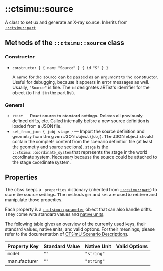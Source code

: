# ::ctsimu::source
A class to set up and generate an X-ray source. Inherits from [`::ctsimu::part`](part.md).

## Methods of the `::ctsimu::source` class

### Constructor

* `constructor { { name "Source" } { id "S" } }`

	A name for the source can be passed as an argument to the constructor. Useful for debugging, because it appears in error messages as well. Usually, `"Source"` is fine. The `id` designates aRTist's identifier for the object (to find it in the part list).

### General

* `reset` — Reset source to standard settings. Deletes all previously defined drifts, etc. Called internally before a new source definition is loaded from a JSON file.
* `set_from_json { jobj stage }` — Import the source definition and geometry from the given JSON object (`jobj`). The JSON object should contain the complete content from the scenario definition file (at least the geometry and source sections). `stage` is the `::ctsimu::coordinate_system` that represents the stage in the world coordinate system. Necessary because the source could be attached to the stage coordinate system.

## Properties

The class keeps a `_properties` dictionary (inherited from [`::ctsimu::part`](part.md)) to store the source settings. The methods `get` and `set` are used to retrieve and manipulate those properties.

Each property is a [`::ctsimu::parameter`](parameter.md) object that can also handle drifts. They come with standard values and [native units](native_units.md).

The following table gives an overview of the currently used keys, their standard values, native units, and valid options. For their meanings, please refer to the documentation of [CTSimU Scenario Descriptions](https://bamresearch.github.io/ctsimu-scenarios/).

| Property Key                    | Standard Value | Native Unit | Valid Options                                                     |
| :------------------------------ | :------------- | :---------- | :---------------------------------------------------------------- |
| `model`                         | `""`           | `"string"`  |                                                                   |
| manufacturer                    | `""`           | `"string"`  |                                                                   |